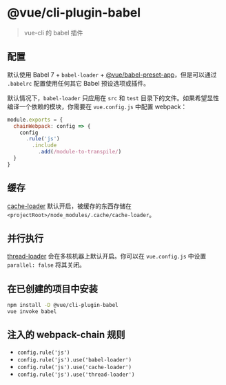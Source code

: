 # @vue/cli-plugin-babel

> vue-cli 的 babel 插件

## 配置

默认使用 Babel 7 + `babel-loader` + [@vue/babel-preset-app](../vue-babel-preset-app/README.md)，但是可以通过 `.babelrc` 配置使用任何其它 Babel 预设选项或插件。

默认情况下，`babel-loader` 只应用在 `src` 和 `test` 目录下的文件。如果希望显性编译一个依赖的模块，你需要在 `vue.config.js` 中配置 webpack：

``` js
module.exports = {
  chainWebpack: config => {
    config
      .rule('js')
        .include
          .add(/module-to-transpile/)
  }
}
```

## 缓存

[cache-loader](https://github.com/webpack-contrib/cache-loader) 默认开启，被缓存的东西存储在 `<projectRoot>/node_modules/.cache/cache-loader`。

## 并行执行

[thread-loader](https://github.com/webpack-contrib/thread-loader) 会在多核机器上默认开启。你可以在 `vue.config.js` 中设置 `parallel: false` 将其关闭。

## 在已创建的项目中安装

``` sh
npm install -D @vue/cli-plugin-babel
vue invoke babel
```

## 注入的 webpack-chain 规则

- `config.rule('js')`
- `config.rule('js').use('babel-loader')`
- `config.rule('js').use('cache-loader')`
- `config.rule('js').use('thread-loader')`
